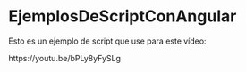 # EjemplosDeScriptConAngular

<p>Esto es un ejemplo de script que use para este vídeo: </p>
<p>https://youtu.be/bPLy8yFySLg</p>
